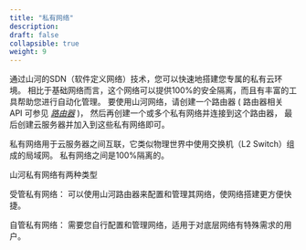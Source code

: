 ```yaml
---
title: "私有网络"
description: 
draft: false
collapsible: true
weight: 9
---
```


通过山河的SDN（软件定义网络）技术，您可以快速地搭建您专属的私有云环境。 相比于基础网络而言，这个网络可以提供100%的安全隔离，而且有丰富的工具帮助您进行自动化管理。 要使用山河网络，请创建一个路由器 ( 路由器相关 API 可参见 [_路由器_](../router/) )， 然后再创建一个或多个私有网络并连接到这个路由器， 最后创建云服务器并加入到这些私有网络即可。

私有网络用于云服务器之间互联，它类似物理世界中使用交换机（L2 Switch）组成的局域网。 私有网络之间是100%隔离的。

山河私有网络有两种类型

受管私有网络： 可以使用山河路由器来配置和管理其网络，使网络搭建更方便快捷。

自管私有网络： 需要您自行配置和管理网络，适用于对底层网络有特殊需求的用户。

